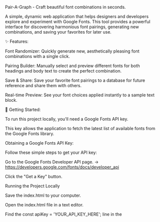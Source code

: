 Pair-A-Graph - Craft beautiful font combinations in seconds. </br>

A simple, dynamic web application that helps designers and developers explore and experiment with Google Fonts. This tool provides a powerful interface for discovering harmonious font pairings, generating new combinations, and saving your favorites for later use.


✨ Features:</br>

Font Randomizer: Quickly generate new, aesthetically pleasing font combinations with a single click.

Pairing Builder: Manually select and preview different fonts for both headings and body text to create the perfect combination.

Save & Share: Save your favorite font pairings to a database for future reference and share them with others.

Real-time Preview: See your font choices applied instantly to a sample text block.</br>


🚀 Getting Started:</br>

To run this project locally, you'll need a Google Fonts API key. 

This key allows the application to fetch the latest list of available fonts from the Google Fonts library.

Obtaining a Google Fonts API Key:

Follow these simple steps to get your API key:

Go to the Google Fonts Developer API page. -> https://developers.google.com/fonts/docs/developer_api

Click the "Get a Key" button.

Running the Project Locally

Save the index.html to your computer.

Open the index.html file in a text editor.

Find the const apiKey = 'YOUR_API_KEY_HERE'; line in the <script> tag.

Replace 'YOUR_API_KEY_HERE' with the API key you copied from the Google Cloud Console.

Save the file and open index.html in your preferred web browser. The application should now load correctly and display the Google Fonts.
